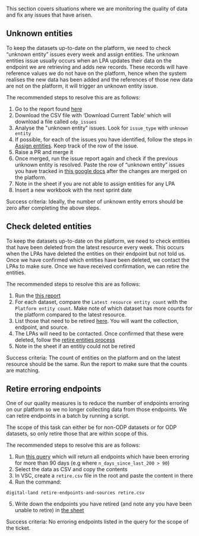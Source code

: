 
This section covers situations where we are monitoring the quality of data and fix any issues that have arisen.


## Unknown entities
To keep the datasets up-to-date on the platform, we need to check “unknown entity” issues every week and assign entities.
The unknown entities issue usually occurs when an LPA updates their data on the endpoint we are retrieving and adds new records. These records will have reference values we do not have on the platform, hence when the system realises the new data has been added and the references of those new data are not on the platform, it will trigger an unknown entity issue.

The recommended steps to resolve this are as follows:

1. Go to the report found [here](https://config-manager-prototype.herokuapp.com/reporting/odp-summary/issue)
2. Download the CSV file with ‘Download Current Table’ which will download a file called `odp_issues`
3. Analyse the "unknown entity" issues. Look for `issue_type` with `unknown entity`
4. If possible, for each of the issues you have identified, follow the steps in [Assign entities](Assign-entities). Keep track of the row of the issue.
5. Raise a PR and merge it
6. Once merged, run the issue report again and check if the previous unknown entity is resolved.  Paste the row of “unknown entity” issues you have tracked in [this google docs](https://docs.google.com/spreadsheets/d/1gZ_SIx9jdko_aD3QRZUJh39PdNHISS1N/edit?usp=drive_link&ouid=105995804157199974210&rtpof=true&sd=true) after the changes are merged on the platform.
7. Note in the sheet if you are not able to assign entities for any LPA
8. Insert a new workbook with the next sprint date

Success criteria: 
Ideally, the number of unknown entity errors should be zero after completing the above steps.


## Check deleted entities

To keep the datasets up-to-date on the platform, we need to check entities that have been deleted from the latest resource every week. This occurs when the LPAs have deleted the entities on their endpoint but not told us. Once we have confirmed which entities have been deleted, we contact the LPAs to make sure. Once we have received confirmation, we can retire the entities.

The recommended steps to resolve this are as follows:

1. Run the [this report](https://colab.research.google.com/github/digital-land/jupyter-analysis/blob/9f29d13f56ba40f476a28947fd03f6c123d7a04f/service_report/Compare_entity_count.ipynb#scrollTo=f8c51819-c013-4473-a08d-140fe69d6bd7)
2. For each dataset, compare the `Latest resource entity count` with the `Platform entity count`. Make note of which dataset has more counts for the platform compared to the latest resource.
3. List those that need to be retired [here](https://docs.google.com/spreadsheets/d/1M1Zj_iuYFmd5d29TBUFo6lyaQpeylbnI/edit?usp=sharing&ouid=118336900984695995103&rtpof=true&sd=true). You will want the collection, endpoint, and source.
4. The LPAs will need to be contacted. Once confirmed that these were deleted, follow the [retire entities process](Retire-entities)
5. Note in the sheet if an entitiy could not be retired

Success criteria: 
The count of entities on the platform and on the latest resource should be the same. Run the report to make sure that the counts are matching.

## Retire erroring endpoints

One of our quality measures is to reduce the number of endpoints erroring on our platform so we no longer collecting data from those endpoints. We can retire endpoints in a batch by running a script. 

The scope of this task can either be for non-ODP datasets or for ODP datasets, so only retire those that are within scope of this.

The recommended steps to resolve this are as follows:

1. Run [this query](https://datasette.planning.data.gov.uk/digital-land?sql=WITH+unique_endpoints+AS+%28%0D%0A++SELECT%0D%0A++++collection%2C%0D%0A++++pipeline+as+dataset%2C%0D%0A++++endpoint%2C%0D%0A++++organisation%2C%0D%0A++++name%2C%0D%0A++++MIN%28endpoint_entry_date%29+AS+endpoint_entry_date%0D%0A++FROM%0D%0A++++reporting_historic_endpoints%0D%0A++WHERE%0D%0A++++%28%0D%0A++++++%22endpoint_end_date%22+is+null%0D%0A++++++OR+%22endpoint_end_date%22+%3D+%22%22%0D%0A++++%29%0D%0A++++AND+%22endpoint_entry_date%22+%3C+DATE%28%27now%27%2C+%27-1+year%27%29%0D%0A++++AND+%22status%22+NOT+LIKE+%222%25%22%0D%0A++GROUP+BY%0D%0A++++collection%2C%0D%0A++++endpoint%2C%0D%0A++++name%0D%0A%29%2C%0D%0Alatest_log_entry+AS+%28%0D%0A++SELECT%0D%0A++++endpoint%2C%0D%0A++++MAX%28latest_log_entry_date%29+AS+latest_200_log_entry_date%0D%0A++FROM%0D%0A++++reporting_historic_endpoints%0D%0A++WHERE%0D%0A++++status+%3D+%27200%27%0D%0A++GROUP+BY%0D%0A++++endpoint%0D%0A%29%0D%0ASELECT%0D%0Aue.collection%2C%0D%0A++ue.dataset%2C%0D%0A++ue.name%2C%0D%0A++p.project%2C%0D%0A++p.provision_reason%2C%0D%0A++ue.endpoint%2C%0D%0A++strftime%28%27%25d-%25m-%25Y%27%2C+ue.endpoint_entry_date%29+as+endpoint_entry_date%2C%0D%0A++strftime%28%27%25d-%25m-%25Y%27%2C+l.latest_200_log_entry_date%29+as+latest_200_log_entry_date%2C%0D%0A++CAST%28%0D%0A++++julianday%28%27now%27%29+-+julianday%28l.latest_200_log_entry_date%29+AS+int64%0D%0A++%29+as+n_days_since_last_200%2C%0D%0A++s.source%0D%0AFROM%0D%0A++unique_endpoints+ue%0D%0A++LEFT+JOIN+source+s+ON+ue.endpoint+%3D+s.endpoint%0D%0A++LEFT+JOIN+latest_log_entry+l+ON+ue.endpoint+%3D+l.endpoint%0D%0A++LEFT+JOIN+provision+p+on+ue.dataset+%3D+p.dataset%0D%0A++and+ue.organisation+%3D+p.organisation%0D%0AWHERE%0D%0A++%28%0D%0A++++l.latest_200_log_entry_date+%3C+DATE%28%27now%27%2C+%27-5+day%27%29%0D%0A++++OR+l.latest_200_log_entry_date+IS+NULL%0D%0A++%29%0D%0A++AND+%22n_days_since_last_200%22+%3E+90%0D%0AORDER+BY%0D%0A++ue.dataset%2C%0D%0A++julianday%28%27now%27%29+-+julianday%28l.latest_200_log_entry_date%29+desc) which will return all endpoints which have been erroring for more than 90 days (e.g where `n_days_since_last_200 > 90`)
2. Select the data as CSV and  copy the contents 
3. In VSC, create a `retire.csv` file in the root and paste the content in there
4. Run the command:

```
digital-land retire-endpoints-and-sources retire.csv
```
5. Write down the endpoints you have retired (and note any you have been unable to retire) in [the sheet](https://docs.google.com/spreadsheets/d/1M1Zj_iuYFmd5d29TBUFo6lyaQpeylbnI/edit?gid=1103537962#gid=1103537962)

Success criteria:
No erroring endpoints listed in the query for the scope of the ticket.